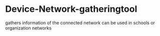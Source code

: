 # Device-Network-gatheringtool
gathers information of the connected network can be used in schools or organization networks 
